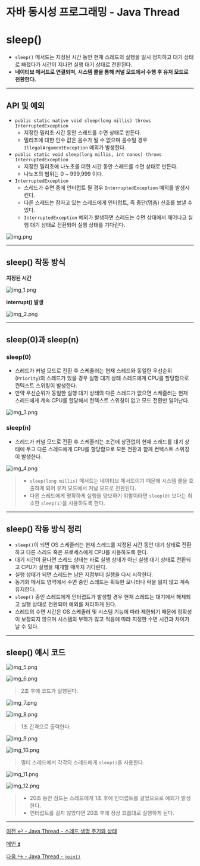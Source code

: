 # 자바 동시성 프로그래밍 - Java Thread

# sleep()

- `sleep()` 메서드는 지정된 시간 동안 현재 스레드의 실행을 일시 정지하고 대기 상태로 빠졌다가 시간이 지나면 실행 대기 상태로 전환된다.
- **네이티브 메서드로 연결되며, 시스템 콜을 통해 커널 모드에서 수행 후 유저 모드로 전환한다.**

---

## API 및 예외

- `public static native void sleep(long millis) throws InterruptedException`
  - 지정한 밀리초 시간 동안 스레드를 수면 상태로 만든다.
  - 밀리초에 대한 인수 값은 음수가 될 수 없으며 음수일 경우 `IllegalArgumentException` 예외가 발생한다.
- `public static void sleep(long millis, int nanos) throws InterruptedException`
  - 지정한 밀리초에 나노초를 더한 시간 동안 스레드를 수면 상태로 만든다.
  - 나노초의 범위는 0 ~ 999,999 이다.
- `InterruptedException`
  - 스레드가 수면 중에 인터럽트 될 경우 `InterruptedException` 예외를 발생시킨다.
  - 다른 스레드는 잠자고 있는 스레드에게 인터럽트, 즉 중단(멈춤) 신호를 보낼 수 있다.
  - `InterruptedException` 예외가 발생하면 스레드는 수면 상태에서 깨어나고 실행 대기 상태로 전환되어 실행 상태를 기다린다.

![img.png](image/img.png)

---

## sleep() 작동 방식

**지정된 시간**

![img_1.png](image/img_1.png)

**interrupt() 발생**

![img_2.png](image/img_2.png)

---

## sleep(0)과 sleep(n)

### sleep(0)

- 스레드가 커널 모드로 전환 후 스케줄러는 현재 스레드와 동일한 우선순위(`Priority`)의 스레드가 있을 경우 실행 대기 상태 스레드에게 CPU를 할당함으로 컨텍스트 스위칭이 발생한다.
- 만약 우선순위가 동일한 실행 대기 상태의 다른 스레드가 없으면 스케줄러는 현재 스레드에게 계속 CPU를 할당해서 컨텍스트 스위칭이 없고 모드 전환만 일어난다.

![img_3.png](image/img_3.png)

### sleep(n)

- 스레드가 커널 모드로 전환 후 스케줄러는 조건에 상관없이 현재 스레드를 대기 상태에 두고 다른 스레드에게 CPU를 할당함으로 모든 전환과 함께 컨텍스트 스위칭이 발생한다.

![img_4.png](image/img_4.png)

> - `sleep(long millis)` 메서드는 네이티브 메서드이기 때문에 시스템 콜을 호출하게 되어 유저 모드에서 커널 모드로 전환된다.
> - 다른 스레드에게 명확하게 실행을 양보하기 위함이라면 `sleep(0)` 보다는 최소한 `sleep(1)`을 사용하도록 한다.

---

## sleep() 작동 방식 정리

- `sleep()`이 되면 OS 스케줄러는 현재 스레드를 지정된 시간 동안 대기 상태로 전환하고 다른 스레드 혹은 프로세스에게 CPU를 사용하도록 한다.
- 대기 시간이 끝나면 스레드 상태는 바로 실행 상태가 아닌 실행 대기 상태로 전환되고 CPU가 실행을 재개할 때까지 기다린다.
- 실행 상태가 되면 스레드는 남은 지점부터 실행을 다시 시작한다.
- 동기화 메서드 영역에서 수면 중인 스레드는 획득한 모니터나 락을 잃지 않고 계속 유지한다.
- `sleep()` 중인 스레드에게 인터럽트가 발생할 경우 현재 스레드는 대기에서 해제되고 실행 상태로 전환되어 예외를 처리하게 된다.
- 스레드의 수면 시간은 OS 스케줄러 및 시스템 기능에 따라 제한되기 때문에 정확성이 보장되지 않으며 시스템의 부하가 많고 적음에 따라 지정한 수면 시간과 차이가 날 수 있다.

---

## sleep() 예시 코드

![img_5.png](image/img_5.png)

![img_6.png](image/img_6.png)

> 2초 후에 코드가 실행된다.

![img_7.png](image/img_7.png)

![img_8.png](image/img_8.png)

> 1초 간격으로 출력한다.

![img_9.png](image/img_9.png)

![img_10.png](image/img_10.png)

> 멀티 스레드에서 각각의 스레드에게 `sleep()`을 사용한다.

![img_11.png](image/img_11.png)

![img_12.png](image/img_12.png)

> - 20초 동안 잠드는 스레드에게 1초 후에 인터럽트를 걸었으므로 예외가 발생한다.
> - 인터럽트를 걸지 않았다면 20초 후에 정상 흐름대로 실행하게 된다.

---

[이전 ↩️ - Java Thread - 스레드 생명 주기와 상태](https://github.com/genesis12345678/TIL/blob/main/Java/reactive/javathread/%EC%83%9D%EC%84%B1/state.md)

[메인 ⏫](https://github.com/genesis12345678/TIL/blob/main/Java/reactive/Main.md)

[다음 ↪️ - Java Thread - `join()`](https://github.com/genesis12345678/TIL/blob/main/Java/reactive/javathread/api/join.md)